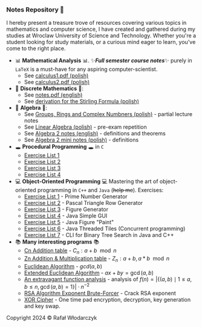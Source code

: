 ### Notes Repository 🚀
I hereby present a treasure trove of resources covering various topics in mathematics and computer science, I have created and gathered during my studies at Wroclaw University of Science and Technology. Whether you're a student looking for study materials, or a curious mind eager to learn, you've come to the right place.

- 📊 **Mathematical Analysis** 📊. ✨***Full semester course notes***✨ purely in `LaTeX` is a must-have for any aspiring computer-scientist. 
    - See [calculus1.pdf (polish)](https://github.com/Rafisto/uni/raw/master/2023_semester_1/mathematical-analysis-1/calculus.pdf)
    - See [calculus2.pdf (polish)](https://github.com/Rafisto/uni/raw/master/2024_semester_2/mathematical-analysis-2/calculus2.pdf)
- 🥶 **Discrete Mathematics** 🥶:
    - See [notes.pdf (english)](https://github.com/Rafisto/uni/raw/master/2024_semester_2/discrete-mathematics/notes.pdf)
    - See [derivation for the Stirling Formula (polish)](https://github.com/Rafisto/uni/raw/master/2024_semester_2/discrete-mathematics/wzor-stirlinga.pdf)
- 🤔 **Algebra** 🤔:
    - See [Groups, Rings and Complex Numbners (polish)](https://github.com/Rafisto/uni/raw/master/2023_semester_1/algebra-and-analytic-geometry/wyklad.pdf) - partial lecture notes
    - See [Linear Algebra (polish)](https://github.com/Rafisto/uni/blob/master/2023_semester_1/algebra-and-analytic-geometry/kolokwium-2-tematy.md) - pre-exam repetition
    - See [Algebra 2 notes (english)](https://github.com/Rafisto/uni/raw/master/2024_semester_2/abstract-algebra-and-coding/algebra2.pdf) - definitions and theorems
    - See [Algebra 2 mini notes (polish)](https://github.com/Rafisto/uni/blob/master/2024_semester_2/abstract-algebra-and-coding/notes.md) - definitions
- 🕳 **Procedural Programming** 🕳 in `C`
    - [Exercise List 1](https://github.com/Rafisto/uni/tree/master/2023_semester_1/introduction-to-computer-science-and-programming/lab1/)
    - [Exercise List 2](https://github.com/Rafisto/uni/tree/master/2023_semester_1/introduction-to-computer-science-and-programming/lab2/)
    - [Exercise List 3](https://github.com/Rafisto/uni/tree/master/2023_semester_1/introduction-to-computer-science-and-programming/lab3/)
    - [Exercise List 4](https://github.com/Rafisto/uni/tree/master/2023_semester_1/introduction-to-computer-science-and-programming/lab4/)
- 💻 **Object-Oriented Programming** 💻
    Mastering the art of object-oriented programming in `C++` and `Java` (~~help me~~). Exercises:
    - [Exercise List 1](https://github.com/Rafisto/uni/tree/master/2024_semester_2/programming-course/lab1/) - Prime Number Generator
    - [Exercise List 2](https://github.com/Rafisto/uni/tree/master/2024_semester_2/programming-course/lab2/) - Pascal Triangle Row Generator
    - [Exercise List 3](https://github.com/Rafisto/uni/tree/master/2024_semester_2/programming-course/lab3/) - Figure Generator
    - [Exercise List 4](https://github.com/Rafisto/uni/tree/master/2024_semester_2/programming-course/lab4/) - Java Simple GUI
    - [Exercise List 5](https://github.com/Rafisto/uni/tree/master/2024_semester_2/programming-course/lab5/) - Java Figure "Paint"
    - [Exercise List 6](https://github.com/Rafisto/uni/tree/master/2024_semester_2/programming-course/lab6/) - Java Threaded Tiles (Concurrent programming)
    - [Exercise List 7](https://github.com/Rafisto/uni/tree/master/2024_semester_2/programming-course/lab7/) - CLI for Binary Tree Search in Java and C++ 
- 📚 **Many interesting programs** 📚
    - [Cn Addition table](https://github.com/Rafisto/uni/blob/master/2023_semester_1/algebra-and-analytic-geometry/programy/zadanie24-c.py) - $C_n: a + b \mod n$
    - [Zn Addition & Multiplication table](https://github.com/Rafisto/uni/blob/master/2023_semester_1/algebra-and-analytic-geometry/programy/zadanie24.py) - $Z_n: a + b, a * b \mod n$
    - [Euclidean Algorithm](https://github.com/Rafisto/uni/blob/master/2023_semester_1/algebra-and-analytic-geometry/programy/zadanie39.py) - $gcd(a, b)$
    - [Extended Euclidean Algorithm](https://github.com/Rafisto/uni/blob/master/2023_semester_1/algebra-and-analytic-geometry/programy/zadanie40.py) - $ax + by = \gcd(a, b)$
    - [An extravagant function analysis](https://github.com/Rafisto/uni/blob/master/2023_semester_1/algebra-and-analytic-geometry/programy/zadanie49.py) - analysis of $f(n)=\left|\{(a,b) \mid 1 \leq a,b \leq n, \gcd(a,b)=1\}\right| \cdot n^{-2}$
    - [RSA Algorithm Exponent Brute-Forcer](https://github.com/Rafisto/uni/blob/master/2024_semester_2/abstract-algebra-and-coding/programs/rsa34.py) - Crack RSA exponent
    - [XOR Cipher](https://github.com/Rafisto/uni/blob/master/2023_semester_1/logic-and-formal-structures/programy/xorcipher.py) - One time pad encryption, decryption, key generation and key swap.

Copyright 2024 © Rafał Włodarczyk
